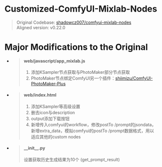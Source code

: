 # Customized-ComfyUI-Mixlab-Nodes

> Original Codebase:
> [shadowcz007/comfyui-mixlab-nodes](https://github.com/shadowcz007/comfyui-mixlab-nodes)  
> Aligned version: v0.22.0

# Major Modifications to the Original

- > #### web/javascript/app_mixlab.js  
  > 1. 添加KSampler节点获取与PhotoMaker部分节点获取
  > 2. PhotoMaker节点绑定ComfyUI另一个插件：[shiimizu/ComfyUI-PhotoMaker-Plus](https://github.com/shiimizu/ComfyUI-PhotoMaker-Plus)
  >
- > #### web/index.html  
  > 1. 添加KSampler等高级设置
  > 2. 删去icon与description
  > 3. output添加下载按钮
  > 4. 新增传入comfyui的workflow，修改postTo /prompt的jsondata，新增extra_data，模拟comfyui的postTo /prompt数据格式，用以适应其他的custom nodes
  >
- > #### \_\_init\_\_.py  
  > 设置获取历史生成结果为10个 (get_prompt_result)
  > 

